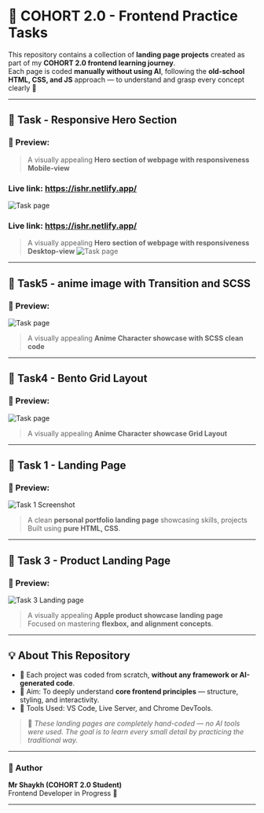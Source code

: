 


# 🚀 COHORT 2.0 - Frontend Practice Tasks

This repository contains a collection of **landing page projects** created as part of my **COHORT 2.0 frontend learning journey**.  
Each page is coded **manually without using AI**, following the **old-school HTML, CSS, and JS** approach — to understand and grasp every concept clearly 💪

---

## 🎯 Task  - Responsive Hero Section 
### 📸 Preview:
> A visually appealing **Hero section of webpage with responsiveness Mobile-view**

### Live link: https://ishr.netlify.app/

![Task page](./Responsive-website-Hero-Section/screenshot2-mobile-view.png)
 
### Live link: https://ishr.netlify.app/

> A visually appealing **Hero section of webpage with responsiveness Desktop-view** 
![Task page](./Responsive-website-Hero-Section/screenshot1-desktop-view.png)
  


---
## 🎯 Task5  - anime image with Transition and SCSS
### 📸 Preview:
![Task page](./task5-SCSS/task5-screenshot.png)
> A visually appealing **Anime Character showcase with SCSS clean code**   


---
## 🎯 Task4  - Bento Grid Layout
### 📸 Preview:
![Task page](./task4-bento-grid-layout/grid-screenshot.png)
> A visually appealing **Anime Character showcase Grid Layout**   


---

## 🧩 Task 1 - Landing Page
### 📸 Preview:
![Task 1 Screenshot](./task1-landing-page/task1-landing-page.png)
> A clean  **personal portfolio landing page** showcasing skills, projects Built using **pure HTML, CSS**.

<!-- ---

## 🌐 Task 2 - Agency Landing Page
### 📸 Preview:
![Task 2 Screenshot](./Task2-Landing-Page/screenshot.png)
> A modern **digital agency homepage** featuring hero sections, services, and client testimonials.  
Fully responsive, designed for **UI consistency and layout precision**. -->

---

## 🎯 Task 3 - Product Landing Page
### 📸 Preview:
![Task 3 Landing page](./task3-landing-page/task3-landing-page.png)
> A visually appealing **Apple product showcase landing page**   
Focused on mastering **flexbox, and alignment concepts**.

---

## 💡 About This Repository
- 🧠 Each project was coded from scratch, **without any framework or AI-generated code**.  
- 🎨 Aim: To deeply understand **core frontend principles** — structure, styling, and interactivity.  
- 🧰 Tools Used: VS Code, Live Server, and Chrome DevTools.


> 💬 *These landing pages are completely hand-coded — no AI tools were used. The goal is to learn every small detail by practicing the traditional way.*

---

### 🌟 Author
**Mr Shaykh (COHORT 2.0 Student)**  
Frontend Developer in Progress 🚀

---